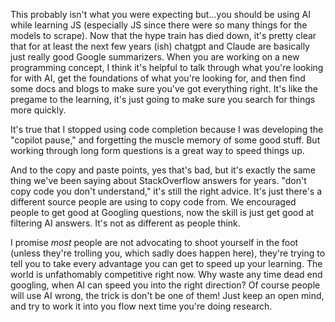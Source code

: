 This probably isn't what you were expecting but...you should be using AI while learning JS (especially JS since there were so many things for the models to scrape). Now that the hype train has died down, it's pretty clear that for at least the next few years (ish) chatgpt and Claude are basically just really good Google summarizers. When you are working on a new programming concept, I think it's helpful to talk through what you're looking for with AI, get the foundations of what you're looking for, and then find some docs and blogs to make sure you've got everything right. It's like the pregame to the learning, it's just going to make sure you search for things more quickly. 

It's true that I stopped using code completion because I was developing the "copilot pause," and forgetting the muscle memory of some good stuff. But working through long form questions is a great way to speed things up.

And to the copy and paste points, yes that's bad, but it's exactly the same thing we've been saying about StackOverflow answers for years. "don't copy code you don't understand," it's still the right advice. It's just there's a different source people are using to copy code from. We encouraged people to get good at Googling questions, now the skill is just get good at filtering AI answers. It's not as different as people think. 

I promise *most* people are not advocating to shoot yourself in the foot (unless they're trolling you, which sadly does happen here), they're trying to tell you to take every advantage you can get to speed up your learning. The world is unfathomably competitive right now. Why waste any time dead end googling, when AI can speed you into the right direction? Of course people will use AI wrong, the trick is don't be one of them! Just keep an open mind, and try to work it into you flow next time you're doing research. 
